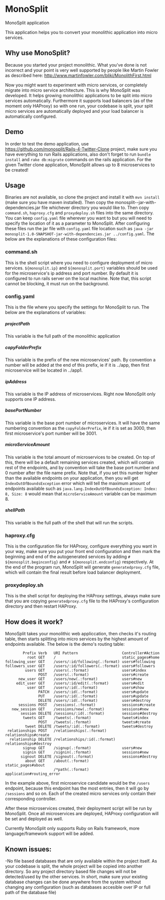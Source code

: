 # MonoSplit
MonoSplit application

This application helps you to convert your monolithic application into micro services.

## Why use MonoSplit?

Because you started your project monolithic. What you've done is not incorrect and your point is very well supported by people like Martin Fowler as described here:
http://www.martinfowler.com/bliki/MonolithFirst.html

Now you might want to experiment with micro services, or completely migrate into micro service architecture. This is why MonoSplit was developed. It helps growing monolithic applications to be split into micro services automatically. Furthermore it supports load balancers (as of the moment only HAProxy) so with one run, your codebase is split, your split micro services are automatically deployed and your load balancer is automatically configured.

## Demo
In order to test the demo application, use https://github.com/monosplit/Rails-4-Twitter-Clone project, make sure you have everything to run Rails applications, also don't forget to run `bundle install` and `rake db:migrate` commands on the rails application. For the given Twitter clone application, MonoSplit allows up to 8 microservices to be created!

## Usage
Binaries are not available, so clone the project and install it with `mvn install` (make sure you have maven installed). Then copy the monosplit-<version>-jar-with-dependencies.jar file whichever directory you would like to. Then copy `command.sh`, `haproxy.cfg` and `proxydeploy.sh` files into the same directory. You can keep `config.yaml` file wherever you want to but you will need to specify the location of it as a parameter to MonoSplit. After configuring these files run the jar file with `config.yaml` file location such as `java -jar monosplit-1.0-SNAPSHOT-jar-with-dependencies.jar ../config.yaml`. The below are the explanations of these configuration files:
### command.sh
This is the shell script where you need to configure deployment of micro services. `${monosplit.ip}` and `${monosplit.port}` variables should be used for the microservice's ip address and port number. By default it is configured to run rails server on the local machine. Note that, this script cannot be blocking, it must run on the background.
### config.yaml
This is the file where you specify the settings for MonoSplit to run. The below are the explanations of variables:
#####  projectPath
This variable is the full path of the monolithic application 
#####  copyFolderPrefix
This variable is the prefix of the new microservices' path. By convention a number will be added at the end of this prefix, ie if it is ../app, then first microservice will be located in ../app1.
#####  ipAddress
This variable is the IP address of microservices. Right now MonoSplit only supports one IP address.
#####  basePortNumber
This variable is the base port number of microservices. It will have the same numbering convention as the `copyFolderPrefix`, ie if it is set as 3000, then first microservice's port number will be 3001.
#####  microServiceAmount
This variable is the total amount of microservices to be created. On top of this, there will be a default remaining services created, which will contain rest of the endpoints, and by convention will take the base port number and 0 number after the file name prefix. Note that, if you set this number higher than the available endpoints on your application, then you will get `IndexOutOfBoundsException` error which will tell the maximum amount of endpoints available such as `java.lang.IndexOutOfBoundsException: Index: 8, Size: 8` would mean that `microServiceAmount` variable can be maximum 8.
#####  shellPath
This variable is the full path of the shell that will run the scripts.
### haproxy.cfg
This is the configuration file for HAProxy, configure everything you want in your way, make sure you put your front end configuration and then mark the beginning and end of the autogenerated services by adding `# ${monosplit.beginconfig}` and `# ${monosplit.endconfig}` respectively. At the end of the program run, MonoSplit will generate `generatedproxy.cfg` file, which will contain the final result before load balancer deployment.
### proxydeploy.sh
This is the shell script for deploying the HAProxy settings, always make sure that you are copying `generatedproxy.cfg` file to the HAProxy's configuration directory and then restart HAProxy.

## How does it work?

MonoSplit takes your monolithic web appliccation, then checks it's routing table, then starts splitting into micro services by the highest amount of endpoints available. The below is the demo's routing table:
```
        Prefix Verb   URI Pattern                    Controller#Action
          root GET    /                              static_pages#home
following_user GET    /users/:id/following(.:format) users#following
followers_user GET    /users/:id/followers(.:format) users#followers
         users GET    /users(.:format)               users#index
               POST   /users(.:format)               users#create
      new_user GET    /users/new(.:format)           users#new
     edit_user GET    /users/:id/edit(.:format)      users#edit
          user GET    /users/:id(.:format)           users#show
               PATCH  /users/:id(.:format)           users#update
               PUT    /users/:id(.:format)           users#update
               DELETE /users/:id(.:format)           users#destroy
      sessions POST   /sessions(.:format)            sessions#create
   new_session GET    /sessions/new(.:format)        sessions#new
       session DELETE /sessions/:id(.:format)        sessions#destroy
        tweets GET    /tweets(.:format)              tweets#index
               POST   /tweets(.:format)              tweets#create
         tweet DELETE /tweets/:id(.:format)          tweets#destroy
 relationships POST   /relationships(.:format)       relationships#create
  relationship DELETE /relationships/:id(.:format)   relationships#destroy
        signup GET    /signup(.:format)              users#new
        signin GET    /signin(.:format)              sessions#new
       signout DELETE /signout(.:format)             sessions#destroy
         about GET    /about(.:format)               static_pages#about
                      /*path(.:format)               application#routing_error
```

In the example above, first microservice candidate would be the `/users` endpoint, because this endpoint has the most entries, then it will go by `/sessions` and so on. Each of the created micro services only contain their corresponding controller.

After these microservices created, their deployment script will be run by MonoSplit. Once all microservices are deployed, HAProxy configuration will be set and deployed as well.

Currently MonoSplit only supports Ruby on Rails framework, more language/framework support will be added.


## Known issues:
 -No file based databases that are only available within the project itself. As your codebase is split, the whole project will be copied into another directory. So any project directory based file changes will not be detected/used by the other services. In short, make sure your existing database changes can be done anywhere from the system without changing any configuration (such as databases accesible over IP or full path of the database file)
